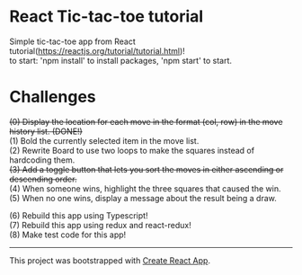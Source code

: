# React Tic-tac-toe tutorial
Simple tic-tac-toe app from React tutorial(https://reactjs.org/tutorial/tutorial.html)!  
to start: 'npm install' to install packages, 'npm start' to start.

# Challenges
~~(0) Display the location for each move in the format (col, row) in the move history list. (DONE!)~~  
(1) Bold the currently selected item in the move list.  
(2) Rewrite Board to use two loops to make the squares instead of hardcoding them.  
~~(3) Add a toggle button that lets you sort the moves in either ascending or descending order.~~  
(4) When someone wins, highlight the three squares that caused the win.  
(5) When no one wins, display a message about the result being a draw.  

(6) Rebuild this app using Typescript!  
(7) Rebuild this app using redux and react-redux!  
(8) Make test code for this app!

------
This project was bootstrapped with [Create React App](https://github.com/facebook/create-react-app).

